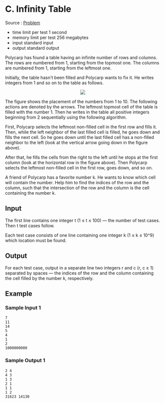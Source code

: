 # C. Infinity Table

Source : [Problem](https://codeforces.com/problemset/problem/1560/C)

- time limit per test 1 second
- memory limit per test 256 megabytes
- input standard input
- output standard output

Polycarp has found a table having an infinite number of rows and columns. The rows are numbered from 1, starting from the topmost one. The columns are numbered from 1, starting from the leftmost one.

Initially, the table hasn't been filled and Polycarp wants to fix it. He writes integers from 1
and so on to the table as follows.

<p align="center"><img src="https://espresso.codeforces.com/aa1eece2e042a16fcbc09f2af100e73049fd8841.png"></p>

The figure shows the placement of the numbers from 1
to 10. The following actions are denoted by the arrows.
The leftmost topmost cell of the table is filled with the number 1. Then he writes in the table all positive integers beginning from 2 sequentially using the following algorithm.

First, Polycarp selects the leftmost non-filled cell in the first row and fills it. Then, while the left neighbor of the last filled cell is filled, he goes down and fills the next cell. So he goes down until the last filled cell has a non-filled neighbor to the left (look at the vertical arrow going down in the figure above).

After that, he fills the cells from the right to the left until he stops at the first column (look at the horizontal row in the figure above). Then Polycarp selects the leftmost non-filled cell in the first row, goes down, and so on.

A friend of Polycarp has a favorite number k. He wants to know which cell will contain the number. Help him to find the indices of the row and the column, such that the intersection of the row and the column is the cell containing the number k.

## Input

The first line contains one integer t (1 ≤ t ≤ 100) — the number of test cases. Then t
test cases follow.

Each test case consists of one line containing one integer k (1 ≤ k ≤ 10^9) which location must be found.

## Output

For each test case, output in a separate line two integers r
and c (r, c ≥ 1) separated by spaces — the indices of the row and the column containing the cell filled by the number k, respectively.

## Example

### Sample Input 1

    7
    11
    14
    5
    4
    1
    2
    1000000000

### Sample Output 1

    2 4
    4 3
    1 3
    2 1
    1 1
    1 2
    31623 14130
